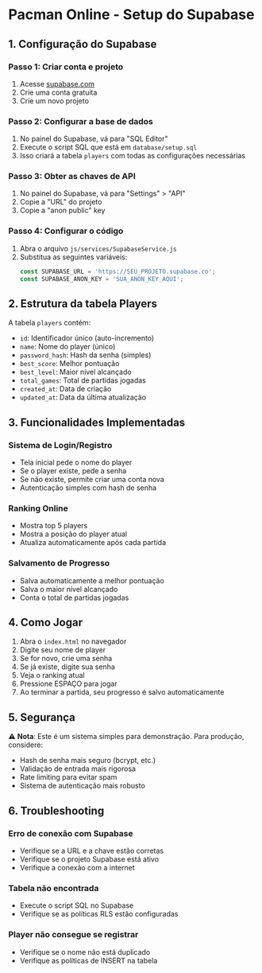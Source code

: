 # Pacman Online - Setup do Supabase

## 1. Configuração do Supabase

### Passo 1: Criar conta e projeto
1. Acesse [supabase.com](https://supabase.com)
2. Crie uma conta gratuita
3. Crie um novo projeto

### Passo 2: Configurar a base de dados
1. No painel do Supabase, vá para "SQL Editor"
2. Execute o script SQL que está em `database/setup.sql`
3. Isso criará a tabela `players` com todas as configurações necessárias

### Passo 3: Obter as chaves de API
1. No painel do Supabase, vá para "Settings" > "API"
2. Copie a "URL" do projeto
3. Copie a "anon public" key

### Passo 4: Configurar o código
1. Abra o arquivo `js/services/SupabaseService.js`
2. Substitua as seguintes variáveis:
   ```javascript
   const SUPABASE_URL = 'https://SEU_PROJETO.supabase.co';
   const SUPABASE_ANON_KEY = 'SUA_ANON_KEY_AQUI';
   ```

## 2. Estrutura da tabela Players

A tabela `players` contém:
- `id`: Identificador único (auto-incremento)
- `name`: Nome do player (único)
- `password_hash`: Hash da senha (simples)
- `best_score`: Melhor pontuação
- `best_level`: Maior nível alcançado
- `total_games`: Total de partidas jogadas
- `created_at`: Data de criação
- `updated_at`: Data da última atualização

## 3. Funcionalidades Implementadas

### Sistema de Login/Registro
- Tela inicial pede o nome do player
- Se o player existe, pede a senha
- Se não existe, permite criar uma conta nova
- Autenticação simples com hash de senha

### Ranking Online
- Mostra top 5 players
- Mostra a posição do player atual
- Atualiza automaticamente após cada partida

### Salvamento de Progresso
- Salva automaticamente a melhor pontuação
- Salva o maior nível alcançado
- Conta o total de partidas jogadas

## 4. Como Jogar

1. Abra o `index.html` no navegador
2. Digite seu nome de player
3. Se for novo, crie uma senha
4. Se já existe, digite sua senha
5. Veja o ranking atual
6. Pressione ESPAÇO para jogar
7. Ao terminar a partida, seu progresso é salvo automaticamente

## 5. Segurança

⚠️ **Nota**: Este é um sistema simples para demonstração. Para produção, considere:
- Hash de senha mais seguro (bcrypt, etc.)
- Validação de entrada mais rigorosa
- Rate limiting para evitar spam
- Sistema de autenticação mais robusto

## 6. Troubleshooting

### Erro de conexão com Supabase
- Verifique se a URL e a chave estão corretas
- Verifique se o projeto Supabase está ativo
- Verifique a conexão com a internet

### Tabela não encontrada
- Execute o script SQL no Supabase
- Verifique se as políticas RLS estão configuradas

### Player não consegue se registrar
- Verifique se o nome não está duplicado
- Verifique as políticas de INSERT na tabela
